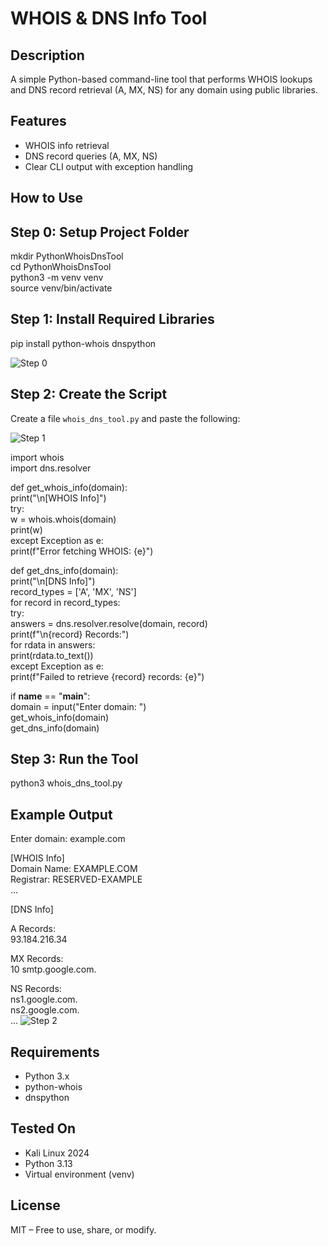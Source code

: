 WHOIS & DNS Info Tool
=====================

Description
-----------
A simple Python-based command-line tool that performs WHOIS lookups and DNS record retrieval (A, MX, NS) for any domain using public libraries.

Features
--------
- WHOIS info retrieval
- DNS record queries (A, MX, NS)
- Clear CLI output with exception handling

How to Use
----------

Step 0: Setup Project Folder
----------------------------
mkdir PythonWhoisDnsTool  
cd PythonWhoisDnsTool  
python3 -m venv venv  
source venv/bin/activate  

Step 1: Install Required Libraries
----------------------------------
pip install python-whois dnspython

![Step 0](\BeginnerProjects/)


Step 2: Create the Script
-------------------------
Create a file `whois_dns_tool.py` and paste the following:

![Step 1](\BeginnerProjects/)


import whois  
import dns.resolver  
  
def get_whois_info(domain):  
    print("\n[WHOIS Info]")  
    try:  
        w = whois.whois(domain)  
        print(w)  
    except Exception as e:  
        print(f"Error fetching WHOIS: {e}")  
  
def get_dns_info(domain):  
    print("\n[DNS Info]")  
    record_types = ['A', 'MX', 'NS']  
    for record in record_types:  
        try:  
            answers = dns.resolver.resolve(domain, record)  
            print(f"\n{record} Records:")  
            for rdata in answers:  
                print(rdata.to_text())  
        except Exception as e:  
            print(f"Failed to retrieve {record} records: {e}")  
  
if __name__ == "__main__":  
    domain = input("Enter domain: ")  
    get_whois_info(domain)  
    get_dns_info(domain)  


Step 3: Run the Tool
--------------------
python3 whois_dns_tool.py

Example Output
--------------
Enter domain: example.com

[WHOIS Info]  
Domain Name: EXAMPLE.COM  
Registrar: RESERVED-EXAMPLE  
...  

[DNS Info]  

A Records:  
93.184.216.34  

MX Records:  
10 smtp.google.com.  

NS Records:  
ns1.google.com.  
ns2.google.com.  
...
![Step 2](\BeginnerProjects/)

Requirements
------------
- Python 3.x  
- python-whois  
- dnspython  

Tested On
---------
- Kali Linux 2024  
- Python 3.13  
- Virtual environment (venv)  

License
-------
MIT – Free to use, share, or modify.
